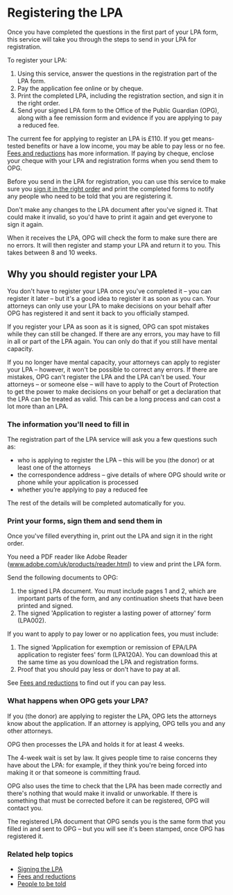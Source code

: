 # Registering the LPA

Once you have completed the questions in the first part of your LPA form, this service will take you through the steps to send in your LPA for registration.

To register your LPA:

1. Using this service, answer the questions in the registration part of the LPA form.
2. Pay the application fee online or by cheque.
3. Print the completed LPA, including the registration section, and sign it in the right order.
4. Send your signed LPA form to the Office of the Public Guardian (OPG), along with a fee remission form and evidence if you are applying to pay a reduced fee.

The current fee for applying to register an LPA is £110. If you get means-tested benefits or have a low income, you may be able to pay less or no fee. [Fees and reductions](/help/#topic-fees-and-reductions) has more information. If paying by cheque, enclose your cheque with your LPA and registration forms when you send them to OPG.

Before you send in the LPA for registration, you can use this service to make sure you [sign it in the right order](/help/#topic-signing-the-lpa) and print the completed forms to notify any people who need to be told that you are registering it.

Don't make any changes to the LPA document after you've signed it. That could make it invalid, so you'd have to print it again and get everyone to sign it again.

When it receives the LPA, OPG will check the form to make sure there are no errors. It will then register and stamp your LPA and return it to you. This takes between 8 and 10 weeks.

## Why you should register your LPA

You don't have to register your LPA once you've completed it – you can register it later – but it's a good idea to register it as soon as you can. Your attorneys can only use your LPA to make decisions on your behalf after OPG has registered it and sent it back to you officially stamped.

If you register your LPA as soon as it is signed, OPG can spot mistakes while they can still be changed. If there are any errors, you may have to fill in all or part of the LPA again. You can only do that if you still have mental capacity.

If you no longer have mental capacity, your attorneys can apply to register your LPA – however, it won't be possible to correct any errors. If there are mistakes, OPG can't register the LPA and the LPA can't be used. Your attorneys – or someone else – will have to apply to the Court of Protection to get the power to make decisions on your behalf or get a declaration that the LPA can be treated as valid. This can be a long process and can cost a lot more than an LPA.

### The information you'll need to fill in

The registration part of the LPA service will ask you a few questions such as:

* who is applying to register the LPA – this will be you (the donor) or at least one of the attorneys
* the correspondence address – give details of where OPG should write or phone while your application is processed
* whether you’re applying to pay a reduced fee

The rest of the details will be completed automatically for you.

### Print your forms, sign them and send them in

Once you've filled everything in, print out the LPA and sign it in the right order.

You need a PDF reader like Adobe Reader (<a href="http://www.adobe.com/uk/products/reader.html" rel="external" target="_blank">www.adobe.com/uk/products/reader.html</a>) to view and print the LPA form.

Send the following documents to OPG:

1. the signed LPA document. You must include pages 1 and 2, which are important parts of the form, and any continuation sheets that have been printed and signed.
2. The signed 'Application to register a lasting power of attorney' form (LPA002).

If you want to apply to pay lower or no application fees, you must include:

1. The signed 'Application for exemption or remission of EPA/LPA application to register fees' form (LPA120A). You can download this at the same time as you download the LPA and registration forms.
2. Proof that you should pay less or don't have to pay at all.

See [Fees and reductions](/help/#topic-fees-and-reductions) to find out if you can pay less.

### What happens when OPG gets your LPA?

If you (the donor) are applying to register the LPA, OPG lets the attorneys know about the application. If an attorney is applying, OPG tells you and any other attorneys.

OPG then processes the LPA and holds it for at least 4 weeks.

The 4-week wait is set by law. It gives people time to raise concerns they have about the LPA: for example, if they think you're being forced into making it or that someone is committing fraud.

OPG also uses the time to check that the LPA has been made correctly and there's nothing that would make it invalid or unworkable. If there is something that must be corrected before it can be registered, OPG will contact you.

The registered LPA document that OPG sends you is the same form that you filled in and sent to OPG – but you will see it's been stamped, once OPG has registered it. 

### Related help topics
* [Signing the LPA](/help/#topic-signing-the-lpa)
* [Fees and reductions](/help/#topic-fees-and-reductions)
* [People to be told](/help/#topic-people-to-be-told)
